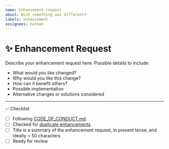```yaml
---
name: Enhancement request
about: Wish something was different?
labels: enhancement
assignees: batman
---
```


<!--
Thanks for contributing!
-->

# :sparkles: Enhancement Request

Describe your enhancement request here. Possible details to include:

- What would you like changed?
- Why would you like this change?
- How can it benefit others?
- Possible implementation
- Alternative changes or solutions considered

---

:white_check_mark: Checklist

<!--
Feel free to submit now and complete the checklist items below later.
If you're unsure about anything, don't hesitate to ask. We're here to help!
-->

- [ ] Following [CODE_OF_CONDUCT.md](https://github.com/batman/create-exposed-app-default-server-side-example/blob/master/CODE_OF_CONDUCT.md).
- [ ] Checked for [duplicate enhancements](https://github.com/batman/create-exposed-app-default-server-side-example/issues?q=label%3Aenhancement).
- [ ] Title is a summary of the enhancement request, in present tense, and ideally < 50 characters
- [ ] Ready for review
